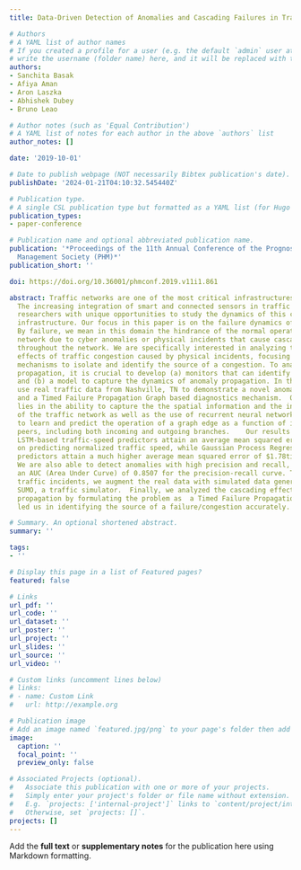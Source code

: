 ```yaml
---
title: Data-Driven Detection of Anomalies and Cascading Failures in Traffic Networks

# Authors
# A YAML list of author names
# If you created a profile for a user (e.g. the default `admin` user at `content/authors/admin/`), 
# write the username (folder name) here, and it will be replaced with their full name and linked to their profile.
authors:
- Sanchita Basak
- Afiya Aman
- Aron Laszka
- Abhishek Dubey
- Bruno Leao

# Author notes (such as 'Equal Contribution')
# A YAML list of notes for each author in the above `authors` list
author_notes: []

date: '2019-10-01'

# Date to publish webpage (NOT necessarily Bibtex publication's date).
publishDate: '2024-01-21T04:10:32.545440Z'

# Publication type.
# A single CSL publication type but formatted as a YAML list (for Hugo requirements).
publication_types:
- paper-conference

# Publication name and optional abbreviated publication name.
publication: '*Proceedings of the 11th Annual Conference of the Prognostics and Health
  Management Society (PHM)*'
publication_short: ''

doi: https://doi.org/10.36001/phmconf.2019.v11i1.861

abstract: Traffic networks are one of the most critical infrastructures for any community.
  The increasing integration of smart and connected sensors in traffic networks provides
  researchers with unique opportunities to study the dynamics of this critical community
  infrastructure. Our focus in this paper is on the failure dynamics of traffic networks.
  By failure, we mean in this domain the hindrance of the normal operation of a traffic
  network due to cyber anomalies or physical incidents that cause cascaded congestion
  throughout the network. We are specifically interested in analyzing the cascade
  effects of traffic congestion caused by physical incidents, focusing on developing
  mechanisms to isolate and identify the source of a congestion. To analyze failure
  propagation, it is crucial to develop (a) monitors that can identify an anomaly
  and (b) a model to capture the dynamics of anomaly propagation. In this paper, we
  use real traffic data from Nashville, TN to demonstrate a novel anomaly detector
  and a Timed Failure Propagation Graph based diagnostics mechanism.  Our novelty
  lies in the ability to capture the the spatial information and the interconnections
  of the traffic network as well as the use of recurrent neural network architectures
  to learn and predict the operation of a graph edge as a function of its immediate
  peers, including both incoming and outgoing branches.    Our results show that our
  LSTM-based traffic-speed predictors attain an average mean squared error of $6.55times10^-4$
  on predicting normalized traffic speed, while Gaussian Process Regression based
  predictors attain a much higher average mean squared error of $1.78times10^-2$.
  We are also able to detect anomalies with high precision and recall, resulting in
  an AUC (Area Under Curve) of 0.8507 for the precision-recall curve. To study physical
  traffic incidents, we augment the real data with simulated data generated using
  SUMO, a traffic simulator.  Finally, we analyzed the cascading effect of the congestion
  propagation by formulating the problem as  a Timed Failure Propagation Graph, which
  led us in identifying the source of a failure/congestion accurately.

# Summary. An optional shortened abstract.
summary: ''

tags:
- ''

# Display this page in a list of Featured pages?
featured: false

# Links
url_pdf: ''
url_code: ''
url_dataset: ''
url_poster: ''
url_project: ''
url_slides: ''
url_source: ''
url_video: ''

# Custom links (uncomment lines below)
# links:
# - name: Custom Link
#   url: http://example.org

# Publication image
# Add an image named `featured.jpg/png` to your page's folder then add a caption below.
image:
  caption: ''
  focal_point: ''
  preview_only: false

# Associated Projects (optional).
#   Associate this publication with one or more of your projects.
#   Simply enter your project's folder or file name without extension.
#   E.g. `projects: ['internal-project']` links to `content/project/internal-project/index.md`.
#   Otherwise, set `projects: []`.
projects: []
---
```


Add the **full text** or **supplementary notes** for the publication here using Markdown formatting.
